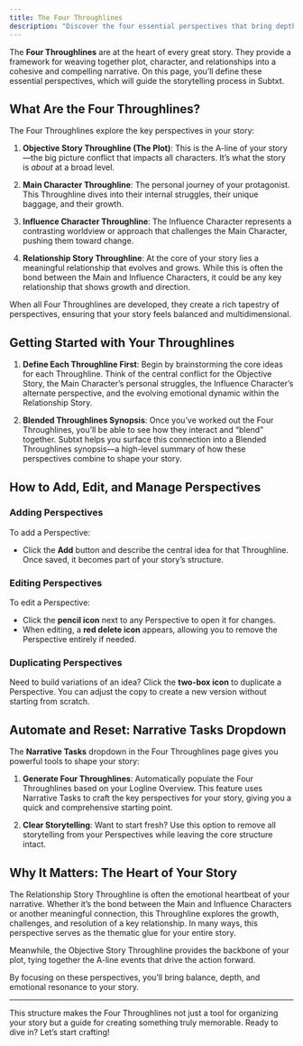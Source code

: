 ```yaml
---
title: The Four Throughlines
description: "Discover the four essential perspectives that bring depth and meaning to your story"
---
```


The **Four Throughlines** are at the heart of every great story. They provide a framework for weaving together plot, character, and relationships into a cohesive and compelling narrative. On this page, you’ll define these essential perspectives, which will guide the storytelling process in Subtxt.

## What Are the Four Throughlines?

The Four Throughlines explore the key perspectives in your story:

1. **Objective Story Throughline (The Plot)**: This is the A-line of your story—the big picture conflict that impacts all characters. It’s what the story is *about* at a broad level.
   
2. **Main Character Throughline**: The personal journey of your protagonist. This Throughline dives into their internal struggles, their unique baggage, and their growth.

3. **Influence Character Throughline**: The Influence Character represents a contrasting worldview or approach that challenges the Main Character, pushing them toward change.

4. **Relationship Story Throughline**: At the core of your story lies a meaningful relationship that evolves and grows. While this is often the bond between the Main and Influence Characters, it could be any key relationship that shows growth and direction.

When all Four Throughlines are developed, they create a rich tapestry of perspectives, ensuring that your story feels balanced and multidimensional.

## Getting Started with Your Throughlines

1. **Define Each Throughline First**: Begin by brainstorming the core ideas for each Throughline. Think of the central conflict for the Objective Story, the Main Character’s personal struggles, the Influence Character’s alternate perspective, and the evolving emotional dynamic within the Relationship Story.

2. **Blended Throughlines Synopsis**: Once you’ve worked out the Four Throughlines, you’ll be able to see how they interact and “blend” together. Subtxt helps you surface this connection into a Blended Throughlines synopsis—a high-level summary of how these perspectives combine to shape your story.

## How to Add, Edit, and Manage Perspectives

### Adding Perspectives
To add a Perspective:
- Click the **Add** button and describe the central idea for that Throughline. Once saved, it becomes part of your story’s structure.

### Editing Perspectives
To edit a Perspective:
- Click the **pencil icon** next to any Perspective to open it for changes.
- When editing, a **red delete icon** appears, allowing you to remove the Perspective entirely if needed.

### Duplicating Perspectives
Need to build variations of an idea? Click the **two-box icon** to duplicate a Perspective. You can adjust the copy to create a new version without starting from scratch.

## Automate and Reset: Narrative Tasks Dropdown

The **Narrative Tasks** dropdown in the Four Throughlines page gives you powerful tools to shape your story:

1. **Generate Four Throughlines**: Automatically populate the Four Throughlines based on your Logline Overview. This feature uses Narrative Tasks to craft the key perspectives for your story, giving you a quick and comprehensive starting point.

2. **Clear Storytelling**: Want to start fresh? Use this option to remove all storytelling from your Perspectives while leaving the core structure intact.

## Why It Matters: The Heart of Your Story

The Relationship Story Throughline is often the emotional heartbeat of your narrative. Whether it’s the bond between the Main and Influence Characters or another meaningful connection, this Throughline explores the growth, challenges, and resolution of a key relationship. In many ways, this perspective serves as the thematic glue for your entire story.

Meanwhile, the Objective Story Throughline provides the backbone of your plot, tying together the A-line events that drive the action forward.

By focusing on these perspectives, you’ll bring balance, depth, and emotional resonance to your story.

---

This structure makes the Four Throughlines not just a tool for organizing your story but a guide for creating something truly memorable. Ready to dive in? Let’s start crafting!